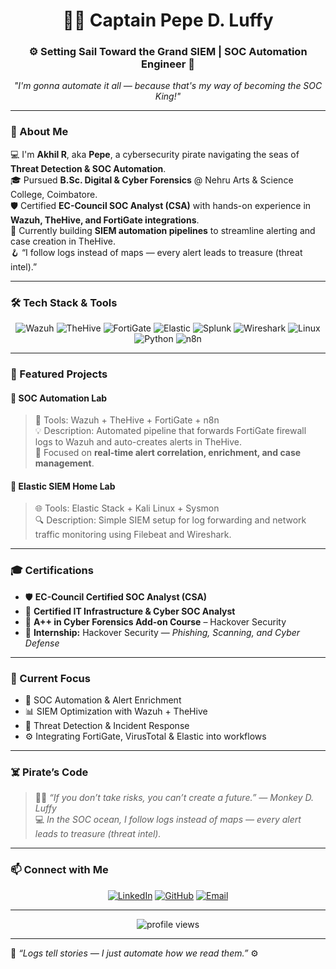 <!-- Cyber Pirate README by Pepe 👾 -->



<h1 align="center">🏴‍☠️ Captain Pepe D. Luffy</h1>
<h3 align="center">⚙️ Setting Sail Toward the Grand SIEM | SOC Automation Engineer 🧠</h3>

<p align="center"><em>"I'm gonna automate it all — because that's my way of becoming the SOC King!"</em></p>

---

### 🧠 About Me
💻 I'm **Akhil R**, aka **Pepe**, a cybersecurity pirate navigating the seas of **Threat Detection & SOC Automation**.  
🎓 Pursued **B.Sc. Digital & Cyber Forensics** @ Nehru Arts & Science College, Coimbatore.  
🛡️ Certified **EC-Council SOC Analyst (CSA)** with hands-on experience in **Wazuh, TheHive, and FortiGate integrations**.  
🚀 Currently building **SIEM automation pipelines** to streamline alerting and case creation in TheHive.  
🪝 “I follow logs instead of maps — every alert leads to treasure (threat intel).”  

---

### 🛠️ Tech Stack & Tools
<div align="center">
  
![Wazuh](https://img.shields.io/badge/Wazuh-005571?style=for-the-badge&logo=wazuh&logoColor=white)
![TheHive](https://img.shields.io/badge/TheHive-FFD700?style=for-the-badge&logo=apache-hive&logoColor=black)
![FortiGate](https://img.shields.io/badge/FortiGate-EF3E42?style=for-the-badge&logo=fortinet&logoColor=white)
![Elastic](https://img.shields.io/badge/Elastic-005571?style=for-the-badge&logo=elastic&logoColor=white)
![Splunk](https://img.shields.io/badge/Splunk-000000?style=for-the-badge&logo=splunk&logoColor=white)
![Wireshark](https://img.shields.io/badge/Wireshark-1679A7?style=for-the-badge&logo=wireshark&logoColor=white)
![Linux](https://img.shields.io/badge/Linux-FCC624?style=for-the-badge&logo=linux&logoColor=black)
![Python](https://img.shields.io/badge/Python-14354C?style=for-the-badge&logo=python&logoColor=yellow)
![n8n](https://img.shields.io/badge/n8n-FF6F61?style=for-the-badge&logo=n8n&logoColor=white)

</div>

---

### 🚀 Featured Projects
#### 🔹 **SOC Automation Lab**
> 🧩 Tools: Wazuh + TheHive + FortiGate + n8n  
> 💡 Description: Automated pipeline that forwards FortiGate firewall logs to Wazuh and auto-creates alerts in TheHive.  
> 🧠 Focused on **real-time alert correlation, enrichment, and case management**.

#### 🔹 **Elastic SIEM Home Lab**
> 🌐 Tools: Elastic Stack + Kali Linux + Sysmon  
> 🔍 Description: Simple SIEM setup for log forwarding and network traffic monitoring using Filebeat and Wireshark.

---

### 🎓 Certifications
- 🛡️ **EC-Council Certified SOC Analyst (CSA)**  
- 🎯 **Certified IT Infrastructure & Cyber SOC Analyst**  
- 🧩 **A++ in Cyber Forensics Add-on Course** – Hackover Security  
- 🧠 **Internship:** Hackover Security — *Phishing, Scanning, and Cyber Defense*

---

### 📡 Current Focus
- 🚀 SOC Automation & Alert Enrichment  
- 📊 SIEM Optimization with Wazuh + TheHive  
- 🧩 Threat Detection & Incident Response  
- ⚙️ Integrating FortiGate, VirusTotal & Elastic into workflows  

---

### ☠️ Pirate’s Code
> 🏴‍☠️ *“If you don’t take risks, you can’t create a future.” — Monkey D. Luffy*  
> 💻 *In the SOC ocean, I follow logs instead of maps — every alert leads to treasure (threat intel).*  

---

### 📫 Connect with Me
<div align="center">
  
[![LinkedIn](https://img.shields.io/badge/LinkedIn-0A66C2?style=for-the-badge&logo=linkedin&logoColor=white)](https://www.linkedin.com/in/your-linkedin)
[![GitHub](https://img.shields.io/badge/GitHub-171515?style=for-the-badge&logo=github&logoColor=white)](https://github.com/Pepe4khi)
[![Email](https://img.shields.io/badge/Email-0078D4?style=for-the-badge&logo=gmail&logoColor=white)](mailto:youremail@example.com)

</div>

---

<div align="center">
  <img src="https://komarev.com/ghpvc/?username=Pepe4khi&style=for-the-badge&color=blue" alt="profile views"/>
</div>

---

💬 *“Logs tell stories — I just automate how we read them.”* ⚙️  

